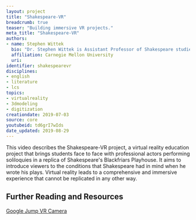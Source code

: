 ```yaml
---
layout: project
title: "Shakespeare-VR"
breadcrumb: true
teaser: "Building immersive VR projects."
meta_title: "Shakespeare-VR"
authors:
- name: Stephen Wittek
  bio: "Dr. Stephen Wittek is Assistant Professor of Shakespeare studies in the Literary and Cultural Studies division of the CMU English dept. His research interests focus on early modern drama, media theory, and digital humanities. He is the author of *The Media Players: Shakespeare, Middleton, Jonson, and the Idea of News* (University of Michigan Press, 2015). His current research focuses on theater and the culture of religious conversion in post-Reformation England. Other projects of note include a volume of essays entitled *Performing Conversion: Urbanism, Theatre, and the Transformation of the Early Modern World* (co-edited with José R. Jouve-Martin), a new edition of *The Merchant of Venice* for Internet Shakespeare Editions (co-edited with Janelle Jenstad), the virtual reality education project, Shakepeare-VR, and DREaM, a digital platform for performing textual analytics on a massive corpus of early modern texts (with Matthew Milner and Stéfan Sinclair)."
  affiliation: Carnegie Mellon University
  uri:
identifier: shakespearevr
disciplines:
- english
- literature
- lcs
topics:
- virtualreality
- 3dmodeling
- digitization
creationdate: 2019-07-03
source: core
youtubeid: td6grI7wIds
date_updated: 2019-08-29
---
```



This video describes the Shakespeare-VR project, a virtual reality education project that brings students face to face with professional actors performing soliloquies in a replica of Shakespeare's  Blackfriars Playhouse. It aims to introduce viewers to the conditions that Shakespeare had in mind when he wrote his plays. Virtual reality leads to a comprehensive and immersive experience that cannot be replicated in any other way.

## Further Reading and Resources

[Google Jump VR Camera](https://vr.google.com/jump/)
